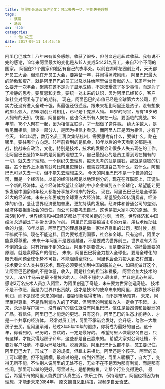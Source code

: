 ```yaml
---
title: 阿里年会马云演讲全文：可以失去一切，不能失去理想
tags:
  - 演讲
  - 马云
id: '423'
categories:
  - - 他山之玉
date: 2017-09-11 14:45:46
---
```


阿里巴巴成立十八年来有很多感想，收获了很多，但付出远远超过收获。我有说不完的感谢，18年来阿里最大的变化是从18人变成54421名员工，来自70个不同的国家。 阿里在21个国家和地区有自己的办事处。以前在湖畔花园创业时，天天都开员工大会，但现在开员工大会，要筹备一年，并闹得满城风雨。 阿里巴巴最大的骄傲和资产，就是阿里巴巴的员工以及以往给阿里做出贡献的人。18周年为什么要开一次年会，聚集在这不是为了显示成绩，不是炫耀做了多少事情，而是为了了冷静的思考。要反思和复盘，要统一对未来的认识，因为阿里已经18岁，客户和社会对阿里有了新的期待。 现在，阿里巴巴的市值已经是全球第六大公司，但实力还没有进入全球十强，离最强还很遥远。跟未来相比阿里还是孩子，没有想象的那么强大，但跟刚创业时相比，已经是个庞然大物。 18岁的阿里，所有18岁的人拥有的无知，彷徨，阿里都有，这也今天所有人聚在一起，要面临的挑战。18年前，18个人聚在一起，因为相信互联网，才一起做了这件事。 绝大多数人，是看见而相信，很少一部分人，是因为相信才看见。而阿里人正是因为相信，才有了今天。 18年以后，数万名员工再次集结杭州，需要思考有什么，要做什么，路在哪里，要往哪个方向走。18年前看到的是机会，18年以后的今天看到的都是挑战，挑战来自政治，文化，特别是技术，技术的发展会让很多人失去现在的工作。 让阿里巴巴坚持18年的是阿里的理想主义，自己最担心的是员工看到现在拥有的一切，就失去了理想。一个组织失去理想，每天思考的就是赚钱，那就是赚钱的机器。这个世界上永远有公司比阿里更赚钱，但需要知道自己有什么，要什么。阿里巴巴可以失去一切，但不能失去理想主义。 今天的阿里巴巴不是一个普通的公司，而是一个经济体。以前的经济体都是以地理划分的，现在在互联网上，正诞生一个新的经济体。这个经济体希望让全球的中小企业做到五个全球化，希望能让更多发展中国家和年轻人都能分享技术带来的好处。 现在，阿里巴巴已经是全球第21大的经济体，未来五年要成为全球第五大经济体，希望服务20亿消费者。经济体的价值，是让世界经济更加普惠，更加持续的发展。经济体和普通公司的差别，经济体要担当社会的责任，而公司只要考虑自己。这也是把大家叫来的原因。 未来5到10年，世界经济和中国经济都处于非常关键的时刻，当然，世界经济和中国经济永远都处于非常关键的时刻。 阿里巴巴需要担当市场的力量，用技术推动社会的力量。18年以前，阿里巴巴的理想就是做一家世界尊重的公司，那时候，想干嘛就干嘛，现在不能这样。因为要考虑到国家，社会和全球。只有这样，阿里才能赢得尊重。 未来十年阿里不是要超越谁，不是要成为世界前三。世界没有大而不倒的企业，只有好而不倒的企业，阿里不是要做大，而是要做好。做好最重要的原则，就是赢得客户的信任。 未来，阿里巴巴将全力投入全球化，要用全球化的眼光看问题全球化势不可挡，不能阻碍全球化。 阿里也会全力投入到农村淘宝，技术要让全人类共享技术，现在必须要参加到中国的脱贫之中。如果能做好这个，让阿里巴巴骄傲的不是体量，收入，而是社会的担当和福报。 阿里会加大技术的投入，.BAT中马云是最不懂技术的人，但最不懂的人最热爱，并且是真心热爱。感谢2万名技术人员加入阿里，为阿里创造了奇迹，未来要为世界创造奇迹。 技术不是不作恶，而是为世界作出贡献，这才是技术的使命未来的阿里，要靠技术获得利润，而不是规模;未来的阿里，要靠创新赢得市场，而不是市场预算。 未来，阿里赢得尊重，不是靠利润收入的了不起，但阿里的利润和收入一定会了不起。 未来，永远是客户第一，没有客户的信任就没有阿里巴巴。信任是最昂贵和最脆弱的产品。有信任，阿里巴巴才能走的更远。只有这样，阿里巴巴的生态才能持久，才是一个共享的经济体。 经常对员工讲，阿里不承诺会发财，会升级，给你一大堆房子去买。但阿里承诺，经过3年5年10年的锻炼，你将成为最好的自己。这十年，你看到的，经历的，尝试的，一定是最好的。 希望阿里人做最好的自己，只有这样，才能买得起房子和车，这些都是自己赢来的。 希望大家对公司吐槽，不要对客户吐槽，不要为环境吐槽。脱离这些，阿里巴巴什么都不是，员工要记住，阿里巴巴大了，形成了一定的规模，但跟未来相比，阿里还是个孩子。 阿里的员工可以骄傲，但不能骄横。最难过的是，听到外面说，阿里人骄横了，自大了，变得无所不能。不怕别人说阿里的无处不在，无处不在不是因为那有利润，而是那有空间。那里可以做的更好，阿里过去，是想做鲶鱼，让那个行业变得更好。 最后，希望所有的阿里人能做到“认真生活，快乐工作，保持理想“。阿里也将因为有理想，才能走未来的84年。 原文摘自[凤凰科技](http://tech.ifeng.com/a/20170908/44677449_0.shtml)，视频来自[爱奇艺](http://www.iqiyi.com/w_19rv5w1rs9.html)。
